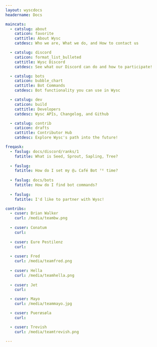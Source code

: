 ```yaml
---
layout: wyscdocs
headername: Docs

maincats:
  - catslug: about
    caticon: favorite
    cattitle: About Wysc
    catdesc: Who we are, What we do, and How to contact us

  - catslug: discord
    caticon: format_list_bulleted
    cattitle: Wysc Discord
    catdesc: See what our Discord can do and how to participate!

  - catslug: bots
    caticon: bubble_chart
    cattitle: Bot Commands
    catdesc: Bot functionality you can use in Wysc

  - catslug: dev
    caticon: build
    cattitle: Developers
    catdesc: Wysc APIs, Changelog, and Github

  - catslug: contrib
    caticon: drafts
    cattitle: Contributor Hub
    catdesc: Explore Wysc's path into the future!

freqask:
  - faslug: docs/discord/ranks/1
    fatitle: What is Seed, Sprout, Sapling, Tree?
    
  - faslug: 
    fatitle: How do I set my @☕ Café Bot ᵀᴱ time?
    
  - faslug: docs/bots
    fatitle: How do I find bot commands?
    
  - faslug: 
    fatitle: I'd like to partner with Wysc!

contribs:
  - cuser: Brian Walker
    curl: /media/teambw.png
  
  - cuser: Conatum
    curl: 
  
  - cuser: Eure Pestilenz
    curl: 
  
  - cuser: Fred
    curl: /media/teamfred.png
  
  - cuser: Hella
    curl: /media/teamhella.png
  
  - cuser: Jet
    curl: 

  - cuser: Mayo
    curl: /media/teammayo.jpg

  - cuser: Puerøsøla
    curl: 

  - cuser: Trevish
    curl: /media/teamtrevish.png

---
```

